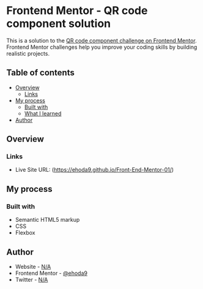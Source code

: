 # Frontend Mentor - QR code component solution

This is a solution to the [QR code component challenge on Frontend Mentor](https://www.frontendmentor.io/challenges/qr-code-component-iux_sIO_H). Frontend Mentor challenges help you improve your coding skills by building realistic projects. 

## Table of contents

- [Overview](#overview)
  - [Links](#links)
- [My process](#my-process)
  - [Built with](#built-with)
  - [What I learned](#what-i-learned)
- [Author](#author)


## Overview
### Links

- Live Site URL: (https://ehoda9.github.io/Front-End-Mentor-01/)

## My process

### Built with

- Semantic HTML5 markup
- CSS
- Flexbox

## Author

- Website - [N/A](N/A)
- Frontend Mentor - [@ehoda9](https://www.frontendmentor.io/profile/ehoda9)
- Twitter - [N/A](N/A)


